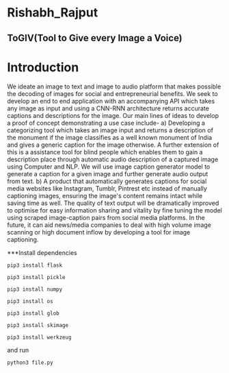 # Rishabh_Rajput
## ToGIV(Tool to Give every Image a Voice)
# Introduction
We ideate an image to text and image to audio platform that makes possible the decoding of images for social and entrepreneurial benefits. We seek to develop an end to end application with an accompanying API which takes any image as input and using a CNN-RNN architecture returns accurate captions and descriptions for the image.
Our main lines of ideas to develop a proof of concept demonstrating a use case include-
a) Developing a categorizing tool which takes an image input and returns a description of the monument if the image classifies as a well known monument of India and gives a generic caption for the image otherwise. 
 A further extension of this is a assistance tool for blind people which enables them to gain a description place through automatic audio description of a captured image using Computer and NLP. We will use image caption generator model to generate a caption for a given image and further generate audio output from text.
b) A product that automatically generates captions for social media websites like Instagram, Tumblr, Pintrest etc instead of manually captioning images, ensuring the image's content remains intact while saving time as well. The quality of text output will be dramatically improved to optimise for easy information sharing and vitality by fine tuning the model using scraped image-caption pairs from social media platforms.
In the future, it can aid news/media companies to deal with high volume image scanning or high document inflow by developing a tool for image captioning.


***Install dependencies

`pip3 install flask`

`pip3 install pickle`

`pip3 install numpy`

`pip3 install os`

`pip3 install glob`

`pip3 install skimage`

`pip3 install werkzeug`

and run

`python3 file.py`
